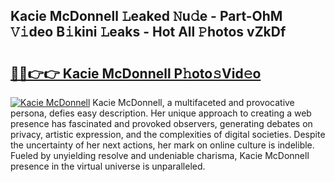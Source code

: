 ## Kacie McDonnell 𝙻eaked 𝙽u𝚍e - Part-OhM 𝚅𝚒deo B𝚒kini 𝙻eaks - Hot All 𝙿hotos vZkDf

# <h2><a href="http://ld04f0y.urlbe.top/?page=Kacie+McDonnell">🔗🔗👉👉 Kacie McDonnell P𝚑oto𝚜Vid𝚎o</a></h2>

[![Kacie McDonnell](https://i.imgur.com/eBuTRDB.gif)](http://ld04f0y.urlbe.top/?page=Kacie+McDonnell)
Kacie McDonnell, a multifaceted and provocative persona, defies easy description. Her unique approach to creating a web presence has fascinated and provoked observers, generating debates on privacy, artistic expression, and the complexities of digital societies. Despite the uncertainty of her next actions, her mark on online culture is indelible. Fueled by unyielding resolve and undeniable charisma, Kacie McDonnell presence in the virtual universe is unparalleled.
